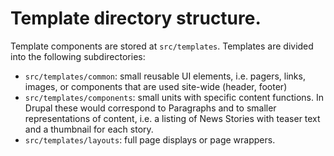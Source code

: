 # Template directory structure.

Template components are stored at `src/templates`. Templates are divided into the following subdirectories:

- `src/templates/common`: small reusable UI elements, i.e. pagers, links, images, or components that are used site-wide (header, footer)
- `src/templates/components`: small units with specific content functions. In Drupal these would correspond to Paragraphs and to smaller representations of content, i.e. a listing of News Stories with teaser text and a thumbnail for each story.
- `src/templates/layouts`: full page displays or page wrappers.
